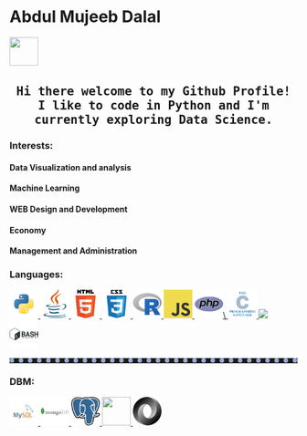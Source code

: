 
# Abdul Mujeeb Dalal
<a href="https://www.linkedin.com/in/abmujeeb/" target="_blank"><img width=50 height=50 src="https://www.flaticon.com/svg/static/icons/svg/1409/1409945.svg"></a>
<h2 align="center"><samp> Hi there welcome to my Github Profile! I like to code in Python and I'm currently exploring Data Science.</samp></h2>

<h3>Interests:</h3>
      
#### Data Visualization and analysis

#### Machine Learning

#### WEB Design and Development

#### Economy

####  Management and Administration

<h3>Languages: </h3>
      <span title="Python">
        <a href="https://www.python.org/" target="_blank" rel="nofollow">
          <img height="50" src="https://raw.githubusercontent.com/github/explore/80688e429a7d4ef2fca1e82350fe8e3517d3494d/topics/python/python.png" style="max-width:100%;">
        </a>
      </span>
            </span>
      <span title="Java">
        <a href="https://www.java.com/en/" target="_blank" rel="nofollow">
          <img height="50" src="https://raw.githubusercontent.com/github/explore/80688e429a7d4ef2fca1e82350fe8e3517d3494d/topics/java/java.png" style="max-width:100%;">
        </a>
      </span>
        <span title="HTML">
      <a href="https://html.com/" target="_blank" rel="nofollow">
          <img height="50" src="https://raw.githubusercontent.com/github/explore/80688e429a7d4ef2fca1e82350fe8e3517d3494d/topics/html/html.png" style="max-width:100%;">
          </a>
      </span>
      <span title="CSS">
      <a href="https://www.w3.org/Style/CSS/Overview.en.html" rel="nofollow">
          <img height="50" src="https://raw.githubusercontent.com/github/explore/80688e429a7d4ef2fca1e82350fe8e3517d3494d/topics/css/css.png" style="max-width:100%;">
            </a>
      </span>
      <span title="R">
        <a href="https://www.r-project.org/" target="_blank" rel="nofollow">
          <img height="50" src="https://raw.githubusercontent.com/github/explore/80688e429a7d4ef2fca1e82350fe8e3517d3494d/topics/r/r.png" style="max-width:100%;">
        </a>
      </span>
      <span title="Javascript">
      <a href="https://www.javascript.com/" rel="nofollow">
          <img height="50" src="https://raw.githubusercontent.com/github/explore/80688e429a7d4ef2fca1e82350fe8e3517d3494d/topics/javascript/javascript.png" style="max-width:100%;">
      </a>
      </span>
       <span title="PHP">
      <a href="https://www.php.net/" rel="nofollow">
          <img height="50" src="https://raw.githubusercontent.com/github/explore/ccc16358ac4530c6a69b1b80c7223cd2744dea83/topics/php/php.png" style="max-width:100%;">\
            </a>
      </span>
        <span title="C">
        <a href="https://www.cprogramming.com/" target="_blank" rel="nofollow">
          <img height="50" src="https://raw.githubusercontent.com/github/explore/80688e429a7d4ef2fca1e82350fe8e3517d3494d/topics/c/c.png" style="max-width:100%;">
        </a>
      </span>
      <span title="C++">
        <a href="https://www.cprogramming.com/" target="_blank" rel="nofollow">
          <img height="50" src="https://camo.githubusercontent.com/f1f27bdd39fb595243339a1d612590cc71906e9b64b315911ec085748a263c61/68747470733a2f2f73696d706c6569636f6e732e6f72672f69636f6e732f63706c7573706c75732e737667" data-canonical-src="https://simpleicons.org/icons/cplusplus.svg" style="max-width:100%;">
        </a>
      <span title="Bash">
        <a href="https://www.gnu.org/software/bash/" target="_blank" rel="nofollow">
          <img height="50" src="https://raw.githubusercontent.com/github/explore/80688e429a7d4ef2fca1e82350fe8e3517d3494d/topics/bash/bash.png" style="max-width:100%;">
        </a>
      </span>
    <hr style="border-style: dotted none none;
      border-width: 0.5rem;
      border-color: #93ABD3;">

<h3>DBM:</h3>

   <span title="MySQL">
    <a href="https://www.mysql.com/" target="_blank" rel="nofollow">
      <img height="50" src="https://raw.githubusercontent.com/github/explore/80688e429a7d4ef2fca1e82350fe8e3517d3494d/topics/mysql/mysql.png" style="max-width:100%;">
    </a>
  </span>
  <span title="MongoDb">
    <a href="https://www.mongodb.com/" target="_blank" rel="nofollow">
      <img height="50" src="https://raw.githubusercontent.com/github/explore/80688e429a7d4ef2fca1e82350fe8e3517d3494d/topics/mongodb/mongodb.png" style="max-width:100%;">
    </a>
  </span>
  <span title="PostgreSQL">
    <a href="https://www.postgresql.org/" target="_blank" rel="nofollow">
      <img height="50" src="https://raw.githubusercontent.com/github/explore/80688e429a7d4ef2fca1e82350fe8e3517d3494d/topics/postgresql/postgresql.png" style="max-width:100%;">
    </a>
  </span>
  <span title="SQLite">
    <a href="https://www.sqlite.org/index.html" target="_blank" rel="nofollow">
     <img height="50" width="50"src="https://www.sqlite.org/images/sqlite370_banner.gif" style="max-width:100%;">
    </a>
  </span>
  <span title="JSON">
    <a href="https://www.json.org/json-en.html" target="_blank" rel="nofollow">
      <img height="50" src="https://raw.githubusercontent.com/github/explore/80688e429a7d4ef2fca1e82350fe8e3517d3494d/topics/json/json.png" style="max-width:100%;">
    </a>
  </span>



